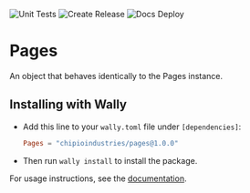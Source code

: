 ![Unit Tests](https://github.com/chipioindustries/pages/actions/workflows/ci.yml/badge.svg)
![Create Release](https://github.com/chipioindustries/pages/actions/workflows/release.yml/badge.svg)
![Docs Deploy](https://github.com/chipioindustries/pages/actions/workflows/docs-deploy.yml/badge.svg)

# Pages

An object that behaves identically to the Pages instance.

## Installing with Wally

* Add this line to your `wally.toml` file under `[dependencies]`:

	```toml
	Pages = "chipioindustries/pages@1.0.0"
	```

* Then run `wally install` to install the package.

For usage instructions, see the [documentation](https://chipioindustries.github.io/pages).
